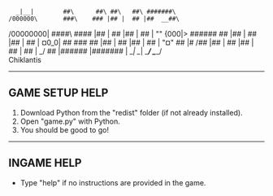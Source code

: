 
      _|__|        ##\      ##\ ##\   ##\ #######\  
    /000000\       ###\    ### |## |  ## |##  __##\ 
   /00000000|      ####\  #### |## |  ## |## |  ## | 
   ""   {000|>     ##\##\## ## |## |  ## |## |  ## | 
        ¤0_0|      ## \###  ## |## |  ## |## |  ## | 
         "¤"       ## |\#  /## |## |  ## |## |  ## | 
                   ## | \_/ ## |\######  |#######  | 
                   \__|     \__| \______/ \_______/  
                    Chiklantis
___________________________________________________________________________

GAME SETUP HELP
-----------------
1. Download Python from the "redist" folder (if not already installed).
2. Open "game.py" with Python.
3. You should be good to go!

___________________________________________________________________________

INGAME HELP
-------------
- Type "help" if no instructions are provided in the game.

